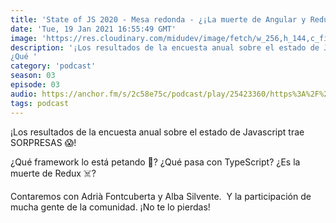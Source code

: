 ```yaml
---
title: 'State of JS 2020 - Mesa redonda - ¿¡La muerte de Angular y Redux!? - 03x03'
date: 'Tue, 19 Jan 2021 16:55:49 GMT'
image: 'https://res.cloudinary.com/midudev/image/fetch/w_256,h_144,c_fill,f_auto/https://d3t3ozftmdmh3i.cloudfront.net/production/podcast_uploaded_episode/7340239/7340239-1611075357745-6d35034b4075e.jpg'
description: '¡Los resultados de la encuesta anual sobre el estado de Javascript trae SORPRESAS 😱!
¿Qué '
category: 'podcast'
season: 03
episode: 03
audio: https://anchor.fm/s/2c58e75c/podcast/play/25423360/https%3A%2F%2Fd3ctxlq1ktw2nl.cloudfront.net%2Fstaging%2F2021-0-19%2F839920f7-362f-b8d0-0535-2beedcd79508.m4a
tags: podcast
---
```


<p>¡Los resultados de la encuesta anual sobre el estado de Javascript trae SORPRESAS 😱!</p>
<p>¿Qué framework lo está petando 🤯? ¿Qué pasa con TypeScript? ¿Es la muerte de Redux ☠️?</p>
<p>Contaremos con Adrià Fontcuberta y Alba Silvente. &nbsp;Y la participación de mucha gente de la comunidad. ¡No te lo pierdas!</p>

